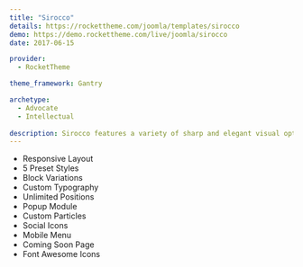 ```yaml
---
title: "Sirocco"
details: https://rockettheme.com/joomla/templates/sirocco
demo: https://demo.rockettheme.com/live/joomla/sirocco
date: 2017-06-15

provider: 
  - RocketTheme

theme_framework: Gantry

archetype:
  - Advocate
  - Intellectual
  
description: Sirocco features a variety of sharp and elegant visual options for site content via RokSprocket, with its many layouts and themes. The design paradigm behind Sirocco is a flat and contemporary approach, to keep a fresh but engaging site experience.
---
```


* Responsive Layout
* 5 Preset Styles
* Block Variations
* Custom Typography
* Unlimited Positions
* Popup Module
* Custom Particles
* Social Icons
* Mobile Menu
* Coming Soon Page
* Font Awesome Icons	